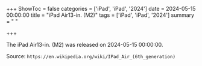 +++
ShowToc = false
categories = ['iPad', 'iPad', '2024']
date = 2024-05-15 00:00:00
title = "iPad Air13-in. (M2)"
tags = ['iPad', 'iPad', '2024']
summary = " "

+++

The iPad Air13-in. (M2) was released on 2024-05-15 00:00:00.

Source: `https://en.wikipedia.org/wiki/IPad_Air_(6th_generation)`


